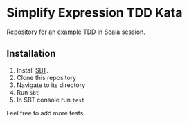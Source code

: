 Simplify Expression TDD Kata
============================

Repository for an example TDD in Scala session.

Installation
------------

1. Install [SBT](https://www.scala-sbt.org/).
2. Clone this repository
3. Navigate to its directory
4. Run `sbt`
5. In SBT console run `test`

Feel free to add more tests.
